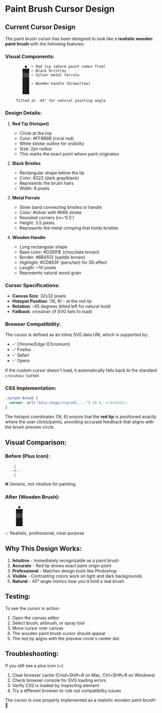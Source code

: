 # Paint Brush Cursor Design

## Current Cursor Design

The paint brush cursor has been designed to look like a **realistic wooden paint brush** with the following features:

### Visual Components:

```
         ●  ← Red tip (where paint comes from)
        ███ ← Black bristles
        ▓▓▓ ← Silver metal ferrule
        ███
        ███ ← Wooden handle (brown/tan)
        ███
        ███

     Tilted at -45° for natural painting angle
```

### Design Details:

1. **Red Tip (Hotspot)**
   - Circle at the top
   - Color: #FF6B6B (coral red)
   - White stroke outline for visibility
   - Size: 2px radius
   - This marks the exact point where paint originates

2. **Black Bristles**
   - Rectangular shape below the tip
   - Color: #222 (dark gray/black)
   - Represents the brush hairs
   - Width: 6 pixels

3. **Metal Ferrule**
   - Silver band connecting bristles to handle
   - Color: #silver with #666 stroke
   - Rounded corners (rx='0.5')
   - Height: 3.5 pixels
   - Represents the metal crimping that holds bristles

4. **Wooden Handle**
   - Long rectangular shape
   - Base color: #D2691E (chocolate brown)
   - Border: #8B4513 (saddle brown)
   - Highlight: #CD853F (peru/tan) for 3D effect
   - Length: ~10 pixels
   - Represents natural wood grain

### Cursor Specifications:

- **Canvas Size**: 32x32 pixels
- **Hotspot Position**: (16, 6) - at the red tip
- **Rotation**: -45 degrees (tilted left for natural hold)
- **Fallback**: crosshair (if SVG fails to load)

### Browser Compatibility:

The cursor is defined as an inline SVG data URI, which is supported by:
- ✅ Chrome/Edge (Chromium)
- ✅ Firefox
- ✅ Safari
- ✅ Opera

If the custom cursor doesn't load, it automatically falls back to the standard `crosshair` cursor.

### CSS Implementation:

```css
.cursor-brush {
  cursor: url("data:image/svg+xml,...") 16 6, crosshair;
}
```

The hotspot coordinates (16, 6) ensure that the **red tip** is positioned exactly where the user clicks/paints, providing accurate feedback that aligns with the brush preview circle.

## Visual Comparison:

### Before (Plus Icon):
```
    |
  --+--
    |
```
❌ Generic, not intuitive for painting

### After (Wooden Brush):
```
      ●
     ███
     ▓▓▓
     ███
     ███
```
✅ Realistic, professional, clear purpose

## Why This Design Works:

1. **Intuitive** - Immediately recognizable as a paint brush
2. **Accurate** - Red tip shows exact paint origin point
3. **Professional** - Matches design tools like Photoshop
4. **Visible** - Contrasting colors work on light and dark backgrounds
5. **Natural** - 45° angle mimics how you'd hold a real brush

## Testing:

To see the cursor in action:
1. Open the canvas editor
2. Select brush, airbrush, or spray tool
3. Move cursor over canvas
4. The wooden paint brush cursor should appear
5. The red tip aligns with the preview circle's center dot

## Troubleshooting:

If you still see a plus icon (+):
1. Clear browser cache (Cmd+Shift+R on Mac, Ctrl+Shift+R on Windows)
2. Check browser console for SVG loading errors
3. Verify CSS is loaded by inspecting element
4. Try a different browser to rule out compatibility issues

The cursor is now properly implemented as a realistic wooden paint brush! 🎨
